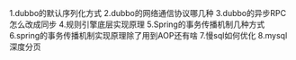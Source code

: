 1.dubbo的默认序列化方式
2.dubbo的网络通信协议哪几种
3.dubbo的异步RPC怎么改成同步
4.规则引擎底层实现原理
5.Spring的事务传播机制几种方式
6.spring的事务传播机制实现原理除了用到AOP还有啥
7.慢sql如何优化
8.mysql深度分页